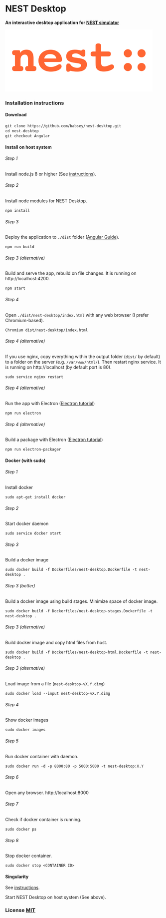 # NEST Desktop

**An interactive desktop application for [NEST simulator](http://www.nest-simulator.org/)**

![nest logo](src/img/nest-accent.svg)

### Installation instructions

#### Download
```
git clone https://github.com/babsey/nest-desktop.git
cd nest-desktop
git checkout Angular
```

#### Install on host system

###### Step 1
Install node.js 8 or higher (See [instructions](https://github.com/nodesource/distributions/blob/master/README.md#installation-instructions)).

###### Step 2
Install node modules for NEST Desktop.
```
npm install
```

###### Step 3
Deploy the application to `./dist` folder ([Angular Guide](https://angular.io/guide/deployment)).
```
npm run build
```

###### Step 3 (alternative)
Build and serve the app, rebuild on file changes. It is running on http://localhost:4200.
```
npm start
```

###### Step 4
Open `./dist/nest-desktop/index.html` with any web browser (I prefer Chromium-based).
```
Chromium dist/nest-desktop/index.html
```

###### Step 4 (alternative)
If you use nginx, copy everything within the output folder (`dist/` by default) to a folder on the server (e.g. `/var/www/html/`). Then restart nginx service. It is running on http://localhost (by default port is 80).
```
sudo service nginx restart
```

###### Step 4 (alternative)
Run the app with Electron ([Electron tutorial](https://electronjs.org/docs/tutorial/first-app#running-your-app))
```
npm run electron
```

###### Step 4 (alternative)
Build a package with Electron ([Electron tutorial](https://electronjs.org/docs/tutorial/first-app#running-your-app))
```
npm run electron-packager
```


#### Docker (with sudo)

###### Step 1
Install docker
```
sudo apt-get install docker
```

###### Step 2
Start docker daemon
```
sudo service docker start
```

###### Step 3
Build a docker image
```
sudo docker build -f Dockerfiles/nest-desktop.Dockerfile -t nest-desktop .
```

###### Step 3 (better)
Build a docker image using build stages. Minimize space of docker image.
```
sudo docker build -f Dockerfiles/nest-desktop-stages.Dockerfile -t nest-desktop .
```

###### Step 3 (alternative)
Build docker image and copy html files from host.
```
sudo docker build -f Dockerfiles/nest-desktop-html.Dockerfile -t nest-desktop .
```

###### Step 3 (alternative)
Load image from a file (`nest-desktop-vX.Y.dimg`)
```
sudo docker load --input nest-desktop-vX.Y.dimg
```

###### Step 4
Show docker images
```
sudo docker images
```

###### Step 5
Run docker container with daemon.
```
sudo docker run -d -p 8000:80 -p 5000:5000 -t nest-desktop:X.Y
```

###### Step 6
Open any browser. http://localhost:8000


###### Step 7
Check if docker container is running.
```
sudo docker ps
```

###### Step 8
Stop docker container.
```
sudo docker stop <CONTAINER ID>
```


#### Singularity

See [instructions](https://github.com/babsey/nest-server/INSTALL.md#singularity).

Start NEST Desktop on host system (See above).


### License [MIT](LICENSE)
